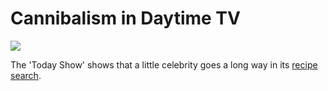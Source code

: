# Cannibalism in Daytime TV

![](../images/recipe.png)

The 'Today Show' shows that a little celebrity goes a long way in its [recipe search](http://msnbc.msn.com/id/4482132/).
